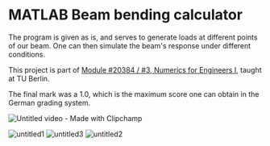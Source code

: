 # MATLAB Beam bending calculator

The program is given as is, and serves to generate loads at different points of our beam. One can then simulate the beam's response under different conditions. 

This project is part of [Module #20384 / #3, Numerics for Engineers I](https://moseskonto.tu-berlin.de/moses/modultransfersystem/bolognamodule/beschreibung/anzeigen.html?nummer=20384&version=3&sprache=1), taught at TU Berlin.

The final mark was a 1.0, which is the maximum score one can obtain in the German grading system.

![Untitled video - Made with Clipchamp](https://github.com/Senfeld/beam/assets/18214783/863366b6-b5cc-4de8-add1-f00a73f1cf60)

![untitled1](https://github.com/Senfeld/beam/assets/18214783/552f0497-eaea-48d6-ad26-e535dd32afde)
![untitled3](https://github.com/Senfeld/beam/assets/18214783/8cb494b7-bb64-4bde-87c1-8e524e767902)
![untitled2](https://github.com/Senfeld/beam/assets/18214783/4b056313-a3d1-4b6b-9bbe-537676364452)
